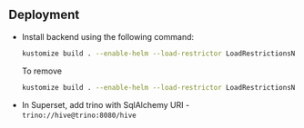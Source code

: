 ## Deployment

- Install backend using the following command:
    ```bash
    kustomize build . --enable-helm --load-restrictor LoadRestrictionsNone | kubectl apply -f -
    ```
    To remove
    ```bash
    kustomize build . --enable-helm --load-restrictor LoadRestrictionsNone | kubectl delete -f -
    ```



* In Superset, add trino with SqlAlchemy URI - `trino://hive@trino:8080/hive`